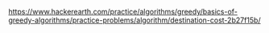 https://www.hackerearth.com/practice/algorithms/greedy/basics-of-greedy-algorithms/practice-problems/algorithm/destination-cost-2b27f15b/
